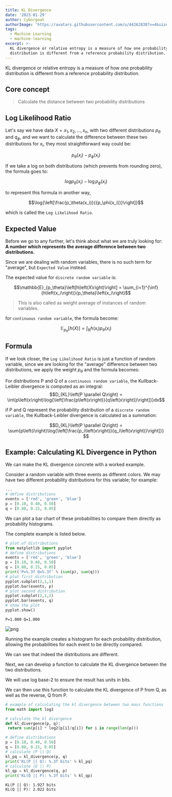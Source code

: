 ```yaml
---
title: KL Divergence
date: '2023-01-29'
author: Cyborgoat
authorImage: 'https://avatars.githubusercontent.com/u/44262838?v=4&size=64'
tags:
  - Machine Learning
  - machine-learning
excerpt: >-
  KL divergence or relative entropy is a measure of how one probability
  distribution is different from a reference probability distribution.
---
```






KL divergence or relative entropy is a measure of how one probability distribution is different from a reference probability distribution.

## Core concept

> Calculate the distance between two probability distributions

## Log Likelihood Ratio

Let's say we have data $X={x_1,x_2,...,x_n}$, with two different distributions $p_\theta$ and $q_\phi$, and we want to calculate the difference between these two distributions for $x_i$, they most straightforward way could be:

$$p_\theta(x_i) - p_\phi(x_i)$$

If we take a log on both distributions (which prevents from rounding zero), the formula goes to:

$$log{p_\theta(x_i)} - \log{p_\phi(x_i)}$$

to represent this formula in another way,

$$\log{\left[\frac{p_\theta(x_i)}{{p_\phi(x_i)}}\right]}$$

which is called the `Log Likelihood Ratio`.

## Expected Value

Before we go to any further, let's think about what we are truly looking for: **A number which represents the average difference between two distributions.**

Since we are dealing with random variables, there is no such term for "average", but `Expected Value` instead.

The expected value for `discrete random variable` is:

$$\mathbb{E}_{p_\theta}\left[h\left(X\right)\right] = \sum_{i=1}^{\inf}{h\left(x_i\right)}{p_\theta}\left(x_i\right)$$

> This is also called as weight average of instances of random variables.

for `continuous random variable`, the formula become:

$$\mathbb{E}_{p_\theta}\left[h\left(X\right)\right] = \int_\mathbb{R}{h\left(x_i\right)}{p_\theta}\left(x_i\right)$$

## Formula

If we look closer, the `Log Likelihood Ratio` is just a function of random variable, since we are looking for the "average" difference between two distributions, we apply the weight $p_\theta$ and the formula becomes:

For distributions P and Q of a `continuous random variable`, the Kullback-Leibler divergence is computed as an integral:
$$D_{KL}\left(P \parallel Q\right) = \int{p\left(x\right)\log{\left[\frac{p\left(x\right)}{q\left(x\right)}\right]}}dx$$

if P and Q represent the probability distribution of a `discrete random variable`, the Kullback-Leibler divergence is calculated as a summation:

$$D_{KL}\left(P \parallel Q\right) = \sum{p\left(i\right)\log{\left[\frac{p_i\left(x\right)}{q_i\left(x\right)}\right]}} $$

## Example: Calculating KL Divergence in Python

We can make the KL divergence concrete with a worked example.

Consider a random variable with three events as different colors. We may have two different probability distributions for this variable; for example:

```python
...
# define distributions
events = ['red', 'green', 'blue']
p = [0.10, 0.40, 0.50]
q = [0.80, 0.15, 0.05]
```

We can plot a bar chart of these probabilities to compare them directly as probability histograms.

The complete example is listed below.

```python
# plot of distributions
from matplotlib import pyplot
# define distributions
events = ['red', 'green', 'blue']
p = [0.10, 0.40, 0.50]
q = [0.80, 0.15, 0.05]
print('P=%.3f Q=%.3f' % (sum(p), sum(q)))
# plot first distribution
pyplot.subplot(2,1,1)
pyplot.bar(events, p)
# plot second distribution
pyplot.subplot(2,1,2)
pyplot.bar(events, q)
# show the plot
pyplot.show()
```

    P=1.000 Q=1.000

![png](https://dsm01pap004files.storage.live.com/y4mKWO3ExagJgVU1n8joYNknuL29GQsQv53mX79lZ7PiT2622JtM_3rJ95w4xo1OpTqe6KDH9aT98H1uTPDvUCvHNKdFHKaZtganRebMJtNxWDfqEO7v9uduplA6KzTYVVJRLd7jKWp2d9VKnT4hyvJnrRmR-i2IFc2wK_R6VlGOQRPvwbLiUeUMLC9slDAjpXV?width=547&height=413&cropmode=none)

Running the example creates a histogram for each probability distribution, allowing the probabilities for each event to be directly compared.

We can see that indeed the distributions are different.

Next, we can develop a function to calculate the KL divergence between the two distributions.

We will use log base-2 to ensure the result has units in bits.

We can then use this function to calculate the KL divergence of P from Q, as well as the reverse, Q from P.

```python
# example of calculating the kl divergence between two mass functions
from math import log2

# calculate the kl divergence
def kl_divergence(p, q):
 return sum(p[i] * log2(p[i]/q[i]) for i in range(len(p)))

# define distributions
p = [0.10, 0.40, 0.50]
q = [0.80, 0.15, 0.05]
# calculate (P || Q)
kl_pq = kl_divergence(p, q)
print('KL(P || Q): %.3f bits' % kl_pq)
# calculate (Q || P)
kl_qp = kl_divergence(q, p)
print('KL(Q || P): %.3f bits' % kl_qp)
```

    KL(P || Q): 1.927 bits
    KL(Q || P): 2.022 bits
